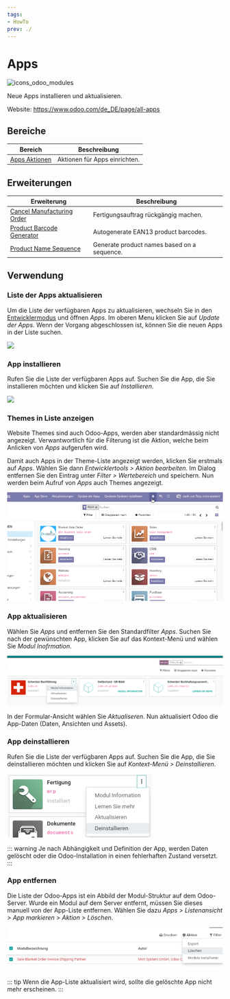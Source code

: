 ```yaml
---
tags:
- HowTo
prev: ./
---
```

# Apps
![icons_odoo_modules](assets/icons_odoo_modules.png)

Neue Apps installieren und aktualisieren.

Website: <https://www.odoo.com/de_DE/page/all-apps>

## Bereiche

| Bereich                             | Beschreibung                  |
| ----------------------------------- | ----------------------------- |
| [Apps Aktionen](Apps%20Aktionen.md) | Aktionen für Apps einrichten. |

## Erweiterungen

| Erweiterung                                                     | Beschreibung                                |
| --------------------------------------------------------------- | ------------------------------------------- |
| [Cancel Manufacturing Order](Cancel%20Manufacturing%20Order.md) | Fertigungsauftrag rückgängig machen.        |
| [Product Barcode Generator](Product%20Barcode%20Generator.md)   | Autogenerate EAN13 product barcodes.        |
| [Product Name Sequence](Product%20Name%20Sequence.md)           | Generate product names based on a sequence. |

## Verwendung

### Liste der Apps aktualisieren

Um die Liste der verfügbaren Apps zu aktualisieren, wechseln Sie in den [Entwicklermodus](Einstellungen.md#Entwicklermodus%20aktivieren) und öffnen *Apps*. Im oberen Menu klicken Sie auf *Update der Apps*. Wenn der Vorgang abgeschlossen ist, können Sie die neuen Apps in der Liste suchen.

![](assets/Apps%20Liste%20aktualisieren.png)

### App installieren

Rufen Sie die Liste der verfügbaren Apps auf. Suchen Sie die App, die Sie installieren möchten und klicken Sie auf *Installieren*.

![](assets/Apps%20installieren%20und%20aktualisieren.png)

### Themes in Liste anzeigen

Website Themes sind auch Odoo-Apps, werden aber standardmässig nicht angezeigt. Verwantwortlich für die Filterung ist die Aktion, welche beim Anlicken von *Apps* aufgerufen wird.

Damit auch Apps in der Theme-Liste angezeigt werden, klicken Sie erstmals auf *Apps*. Wählen Sie dann *Entwicklertools > Aktion bearbeiten*. Im Dialog entfernen Sie den Eintrag unter *Filter > Wertebereich* und speichern. Nun werden beim Aufruf von *Apps* auch Themes angezeigt.

![Apps Themes anzeigen](assets/Apps%20Themes%20anzeigen.gif)

### App aktualisieren

Wählen Sie *Apps* und entfernen Sie den Standardfilter *Apps*. Suchen Sie nach der gewünschten App, klicken Sie auf das Kontext-Menü und wählen Sie *Modul Inofrmation*.

![](assets/Apps%20Modul%20aktualisieren.png)

In der Formular-Ansicht wählen Sie *Aktualiseren*. Nun aktualisiert Odoo die App-Daten (Daten, Ansichten und Assets).

### App deinstallieren

Rufen Sie die Liste der verfügbaren Apps auf. Suchen Sie die App, die Sie deinstallieren möchten und klicken Sie auf *Kontext-Menü > Deinstallieren*.

![](assets/Apps%20App%20deinstallieren.png)

::: warning
Je nach Abhängigkeit und Definition der App, werden Daten gelöscht oder die Odoo-Installation in einen fehlerhaften Zustand versetzt.
:::

### App entfernen

Die Liste der Odoo-Apps ist ein Abbild der Modul-Struktur auf dem Odoo-Server. Wurde ein Modul auf dem Server entfernt, müssen Sie dieses manuell von der App-Liste entfernen. Wählen Sie dazu *Apps > Listenansicht > App markieren > Aktion > Löschen*.

![](assets/Apps%20App%20entfernen.png)

::: tip
Wenn die App-Liste aktualisiert wird, sollte die gelöschte App nicht mehr erscheinen.
:::

